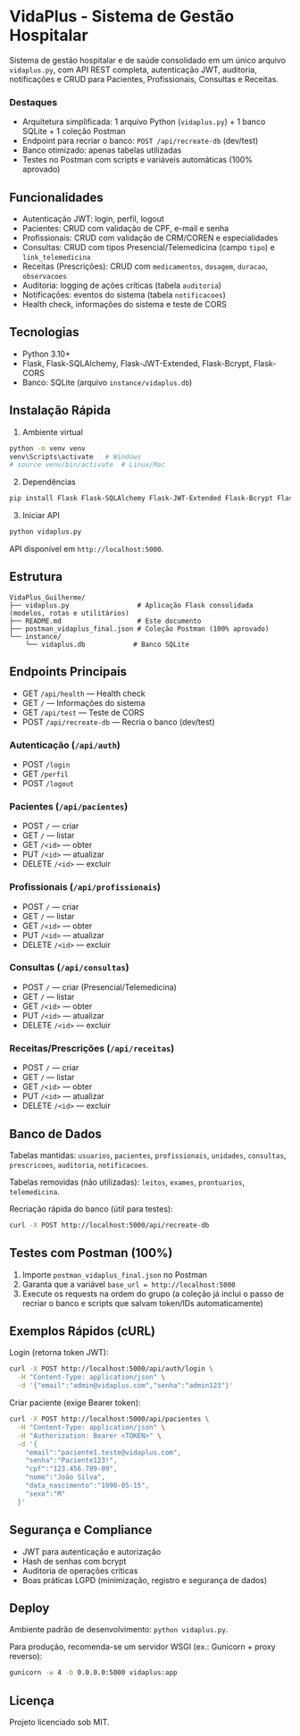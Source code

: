 # VidaPlus - Sistema de Gestão Hospitalar

Sistema de gestão hospitalar e de saúde consolidado em um único arquivo `vidaplus.py`, com API REST completa, autenticação JWT, auditoria, notificações e CRUD para Pacientes, Profissionais, Consultas e Receitas.

### Destaques
- Arquitetura simplificada: 1 arquivo Python (`vidaplus.py`) + 1 banco SQLite + 1 coleção Postman
- Endpoint para recriar o banco: `POST /api/recreate-db` (dev/test)
- Banco otimizado: apenas tabelas utilizadas
- Testes no Postman com scripts e variáveis automáticas (100% aprovado)

## Funcionalidades
- Autenticação JWT: login, perfil, logout
- Pacientes: CRUD com validação de CPF, e-mail e senha
- Profissionais: CRUD com validação de CRM/COREN e especialidades
- Consultas: CRUD com tipos Presencial/Telemedicina (campo `tipo`) e `link_telemedicina`
- Receitas (Prescrições): CRUD com `medicamentos`, `dosagem`, `duracao`, `observacoes`
- Auditoria: logging de ações críticas (tabela `auditoria`)
- Notificações: eventos do sistema (tabela `notificacoes`)
- Health check, informações do sistema e teste de CORS

## Tecnologias
- Python 3.10+
- Flask, Flask-SQLAlchemy, Flask-JWT-Extended, Flask-Bcrypt, Flask-CORS
- Banco: SQLite (arquivo `instance/vidaplus.db`)

## Instalação Rápida
1) Ambiente virtual
```bash
python -m venv venv
venv\Scripts\activate   # Windows
# source venv/bin/activate  # Linux/Mac
```
2) Dependências
```bash
pip install Flask Flask-SQLAlchemy Flask-JWT-Extended Flask-Bcrypt Flask-CORS
```
3) Iniciar API
```bash
python vidaplus.py
```
API disponível em `http://localhost:5000`.

## Estrutura
```
VidaPlus_Guilherme/
├── vidaplus.py                 # Aplicação Flask consolidada (modelos, rotas e utilitários)
├── README.md                   # Este documento
├── postman_vidaplus_final.json # Coleção Postman (100% aprovado)
└── instance/
    └── vidaplus.db            # Banco SQLite
```

## Endpoints Principais
- GET `/api/health` — Health check
- GET `/` — Informações do sistema
- GET `/api/test` — Teste de CORS
- POST `/api/recreate-db` — Recria o banco (dev/test)

### Autenticação (`/api/auth`)
- POST `/login`
- GET `/perfil`
- POST `/logout`

### Pacientes (`/api/pacientes`)
- POST `/` — criar
- GET `/` — listar
- GET `/<id>` — obter
- PUT `/<id>` — atualizar
- DELETE `/<id>` — excluir

### Profissionais (`/api/profissionais`)
- POST `/` — criar
- GET `/` — listar
- GET `/<id>` — obter
- PUT `/<id>` — atualizar
- DELETE `/<id>` — excluir

### Consultas (`/api/consultas`)
- POST `/` — criar (Presencial/Telemedicina)
- GET `/` — listar
- GET `/<id>` — obter
- PUT `/<id>` — atualizar
- DELETE `/<id>` — excluir

### Receitas/Prescrições (`/api/receitas`)
- POST `/` — criar
- GET `/` — listar
- GET `/<id>` — obter
- PUT `/<id>` — atualizar
- DELETE `/<id>` — excluir

## Banco de Dados
Tabelas mantidas: `usuarios`, `pacientes`, `profissionais`, `unidades`, `consultas`, `prescricoes`, `auditoria`, `notificacoes`.

Tabelas removidas (não utilizadas): `leitos`, `exames`, `prontuarios`, `telemedicina`.

Recriação rápida do banco (útil para testes):
```bash
curl -X POST http://localhost:5000/api/recreate-db
```

## Testes com Postman (100%)
1) Importe `postman_vidaplus_final.json` no Postman
2) Garanta que a variável `base_url = http://localhost:5000`
3) Execute os requests na ordem do grupo (a coleção já inclui o passo de recriar o banco e scripts que salvam token/IDs automaticamente)

## Exemplos Rápidos (cURL)
Login (retorna token JWT):
```bash
curl -X POST http://localhost:5000/api/auth/login \
  -H "Content-Type: application/json" \
  -d '{"email":"admin@vidaplus.com","senha":"admin123"}'
```

Criar paciente (exige Bearer token):
```bash
curl -X POST http://localhost:5000/api/pacientes \
  -H "Content-Type: application/json" \
  -H "Authorization: Bearer <TOKEN>" \
  -d '{
    "email":"paciente1.teste@vidaplus.com",
    "senha":"Paciente123!",
    "cpf":"123.456.789-09",
    "nome":"João Silva",
    "data_nascimento":"1990-05-15",
    "sexo":"M"
  }'
```

## Segurança e Compliance
- JWT para autenticação e autorização
- Hash de senhas com bcrypt
- Auditoria de operações críticas
- Boas práticas LGPD (minimização, registro e segurança de dados)

## Deploy
Ambiente padrão de desenvolvimento: `python vidaplus.py`.

Para produção, recomenda-se um servidor WSGI (ex.: Gunicorn + proxy reverso):
```bash
gunicorn -w 4 -b 0.0.0.0:5000 vidaplus:app
```

## Licença

Projeto licenciado sob MIT.
